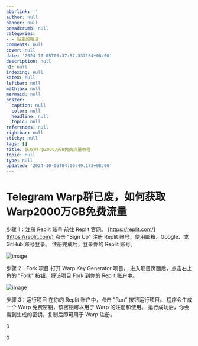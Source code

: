```yaml
---
abbrlink: ''
author: null
banner: null
breadcrumb: null
categories:
- - 站主的瞎话
comments: null
cover: null
date: '2024-10-05T03:37:57.337154+08:00'
description: null
h1: null
indexing: null
katex: null
leftbar: null
mathjax: null
mermaid: null
poster:
  caption: null
  color: null
  headline: null
  topic: null
references: null
rightbar: null
sticky: null
tags: []
title: 获取Warp2000万GB免费流量教程
topic: null
type: null
updated: '2024-10-05T04:00:49.173+08:00'
---
```

# Telegram Warp群已废，如何获取Warp2000万GB免费流量

步骤 1：注册 Replit 账号
前往 Replit 官网。
[https://replit.com/](https://replit.com/)
点击 "Sign Up" 注册 Replit 账号，使用邮箱、Google、或 GitHub 账号登录。
注册完成后，登录你的 Replit 账号。

![image](https://ipfs.crossbell.io/ipfs/QmddcdgK4LJ5Sv7a8JjabrmDG7Bt6Upe1SjPxdbV2VmgLM?img-quality=75&img-format=auto&img-onerror=redirect&img-width=1920)

步骤 2：Fork 项目
打开 Warp Key Generator 项目。
进入项目页面后，点击右上角的 "Fork" 按钮，将该项目 Fork 到你的 Replit 账户中。

![image](https://ipfs.crossbell.io/ipfs/QmUbnSqvgm96w6cSukot3mDHNzd2Pe2bvEY8ryN4suGiRD?img-quality=75&img-format=auto&img-onerror=redirect&img-width=1920)

步骤 3：运行项目
在你的 Replit 账户中，点击 "Run" 按钮运行项目。
程序会生成一个 Warp 免费密钥，该密钥可以用于 Warp 的注册和使用。
运行成功后，你会看到生成的密钥，复制后即可用于 Warp 注册。

0

0
